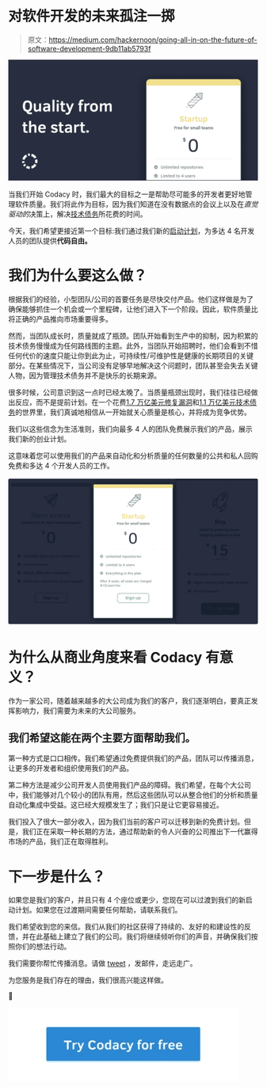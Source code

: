 # 对软件开发的未来孤注一掷

> 原文：<https://medium.com/hackernoon/going-all-in-on-the-future-of-software-development-9db11ab5793f>

![](img/c88decc7058d69859223d4aac363c77a.png)

当我们开始 Codacy 时，我们最大的目标之一是帮助尽可能多的开发者更好地管理软件质量。我们将此作为目标，因为我们知道在没有数据点的会议上以及在*直觉驱动的*决策上，解决[技术债务](https://hackernoon.com/tagged/technical-debt)所花费的时间。

今天，我们希望更接近第一个目标:我们通过我们新的[启动计划](https://www.codacy.com/pricing)，为多达 4 名开发人员的团队提供**代码自由。**

# 我们为什么要这么做？

根据我们的经验，小型团队/公司的首要任务是尽快交付产品。他们这样做是为了确保能够抓住一个机会或一个里程碑，让他们进入下一个阶段。因此，软件质量比将正确的产品推向市场重要得多。

然而，当团队成长时，质量就成了瓶颈。团队开始看到生产中的抑制，因为积累的技术债务慢慢成为任何路线图的主题。此外，当团队开始招聘时，他们会看到不惜任何代价的速度只能让你到此为止，可持续性/可维护性是健康的长期项目的关键部分。在某些情况下，当公司没有足够早地解决这个问题时，团队甚至会失去关键人物，因为管理技术债务并不是快乐的长期来源。

很多时候，公司意识到这一点时已经太晚了。当质量瓶颈出现时，我们往往已经做出反应，而不是提前计划。在一个花费[1.7 万亿美元修复漏洞](https://www.tricentis.com/software-fail-watch/)和[1.1 万亿美元技术债务](http://servicevirtualization.com/report-software-failures-cost-1-1-trillion-2016/)的世界里，我们真诚地相信从一开始就关心质量是核心，并将成为竞争优势。

我们以这些信念为生活准则，我们向最多 4 人的团队免费展示我们的产品，展示我们新的创业计划。

这意味着您可以使用我们的产品来自动化和分析质量的任何数量的公共和私人回购免费和多达 4 个开发人员的工作。

![](img/dd8e513b75125530db07a74db702658f.png)

# 为什么从商业角度来看 Codacy 有意义？

作为一家公司，随着越来越多的大公司成为我们的客户，我们逐渐明白，要真正发挥影响力，我们需要为未来的大公司服务。

## 我们希望这能在两个主要方面帮助我们。

第一种方式是口口相传。我们希望通过免费提供我们的产品，团队可以传播消息，让更多的开发者和组织使用我们的产品。

第二种方法是减少公司开发人员使用我们产品的障碍。我们希望，在每个大公司中，我们能够对几个较小的团队有用，然后这些团队可以从整合他们的分析和质量自动化集成中受益。这已经大规模发生了；我们只是让它更容易接近。

我们投入了很大一部分收入，因为我们当前的客户可以迁移到新的免费计划。但是，我们正在采取一种长期的方法，通过帮助新的令人兴奋的公司推出下一代赢得市场的产品，我们正在取得胜利。

# 下一步是什么？

如果您是我们的客户，并且只有 4 个座位或更少，您现在可以过渡到我们的新启动计划。如果您在过渡期间需要任何帮助，请联系我们。

我们希望收到您的来信。我们从我们的社区获得了持续的、友好的和建设性的反馈，并在此基础上建立了我们的公司。我们将继续倾听你们的声音，并确保我们按照你们的想法行动。

我们需要你帮忙传播消息。请做 [tweet](https://twitter.com/home?status=Codacy%20is%20now%20free%20up%20to%204%20seats!%20https%3A//www.codacy.com/pricing) ，发邮件，走远走广。

为您服务是我们存在的理由，我们很高兴能这样做。

💪

[![](img/10ef03439b81e86dbb23ca2f5256eb60.png)](https://www.codacy.com/?utm_campaign=FreemiumLaunch_20180725)